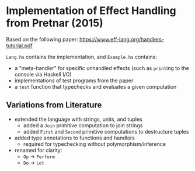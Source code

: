 # Implementation of Effect Handling from Pretnar (2015)

Based on the following paper: https://www.eff-lang.org/handlers-tutorial.pdf

`Lang.hs` contains the implementation, and `Example.hs` contains:
- a "meta-handler" for specific unhandled effects (such as `print`ing to the console via Haskell I/O)
- implementations of test programs from the paper
- a `test` function that typechecks and evaluates a given computation

## Variations from Literature
- extended the language with strings, units, and tuples
  - added a `Join` primitive computation to join strings
  - added `First` and `Second` primitive computations to destructure tuples
- added type annotations to functions and handlers
  - required for typechecking without polymorphism/inference
- renamed for clarity:
  - `Op` -> `Perform`
  - `Do` -> `Let`